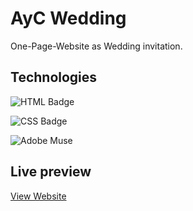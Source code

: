 # AyC Wedding

One-Page-Website as Wedding invitation.

## Technologies

![HTML Badge](https://img.shields.io/badge/HTML-5-orange)

![CSS Badge](https://img.shields.io/badge/CSS-3-blue)

![Adobe Muse](https://img.shields.io/badge/Muse-2021-green)

## Live preview

[View Website](https://fmbizzotto.github.io/aycwedding/)

